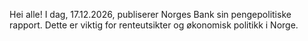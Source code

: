 Hei alle! I dag, 17.12.2026, publiserer Norges Bank sin pengepolitiske rapport. Dette er viktig for renteutsikter og økonomisk politikk i Norge.
